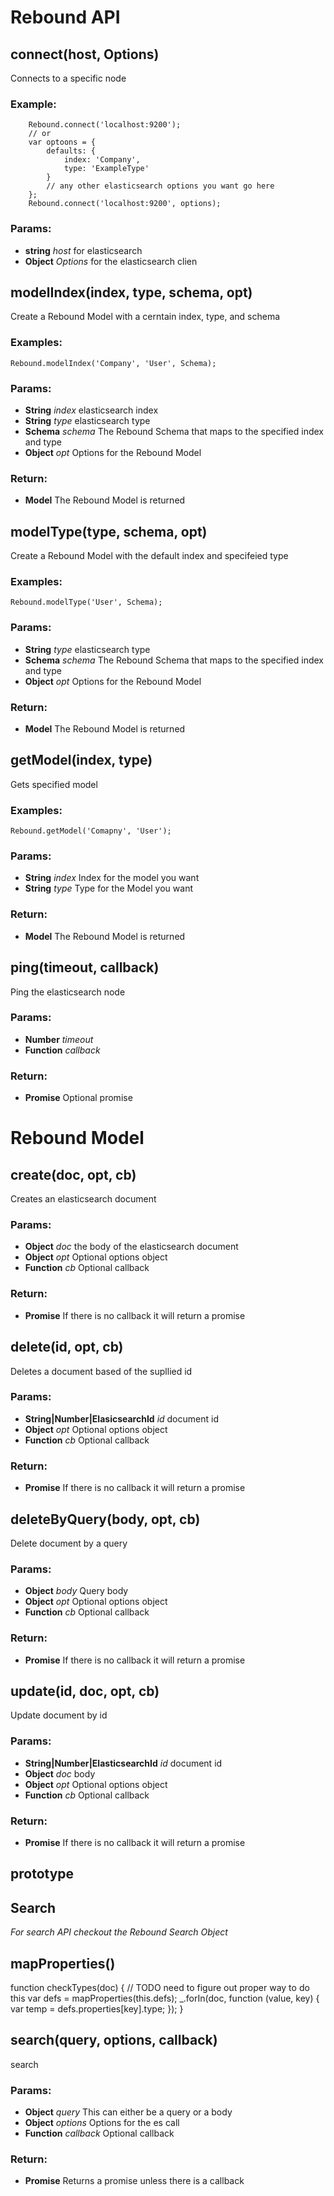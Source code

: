 

<!-- Start lib/index.js -->

# Rebound API

## connect(host, Options)

Connects to a specific node
### Example:

		Rebound.connect('localhost:9200');
		// or
		var optoons = {
			defaults: {
				index: 'Company',
				type: 'ExampleType'
			}
			// any other elasticsearch options you want go here
		};
		Rebound.connect('localhost:9200', options);

### Params:

* **string** *host* for elasticsearch
* **Object** *Options* for the elasticsearch clien

## modelIndex(index, type, schema, opt)

Create a Rebound Model with a cerntain index, type, and schema

### Examples:

   	Rebound.modelIndex('Company', 'User', Schema);

### Params:

* **String** *index* elasticsearch index
* **String** *type* elasticsearch type
* **Schema** *schema* The Rebound Schema that maps to the specified index and type
* **Object** *opt* Options for the Rebound Model

### Return:

* **Model** The Rebound Model is returned

## modelType(type, schema, opt)

Create a Rebound Model with the default index and specifeied type

### Examples:

   	Rebound.modelType('User', Schema);

### Params:

* **String** *type* elasticsearch type
* **Schema** *schema* The Rebound Schema that maps to the specified index and type
* **Object** *opt* Options for the Rebound Model

### Return:

* **Model** The Rebound Model is returned

## getModel(index, type)

Gets specified model

### Examples:

   	Rebound.getModel('Comapny', 'User');

### Params:

* **String** *index* Index for the model you want
* **String** *type* Type for the Model you want

### Return:

* **Model** The Rebound Model is returned

## ping(timeout, callback)

Ping the elasticsearch node

### Params:

* **Number** *timeout* 
* **Function** *callback* 

### Return:

* **Promise** Optional promise

<!-- End lib/index.js -->

<!-- Start lib/model.js -->

# Rebound Model

## create(doc, opt, cb)

Creates an elasticsearch document

### Params:

* **Object** *doc* the body of the elasticsearch document
* **Object** *opt* Optional options object
* **Function** *cb* Optional callback

### Return:

* **Promise** If there is no callback it will return a promise

## delete(id, opt, cb)

Deletes a document based of the supllied id

### Params:

* **String|Number|ElasicsearchId** *id* document id
* **Object** *opt* Optional options object
* **Function** *cb* Optional callback

### Return:

* **Promise** If there is no callback it will return a promise

## deleteByQuery(body, opt, cb)

Delete document by a query

### Params:

* **Object** *body* Query body
* **Object** *opt* Optional options object
* **Function** *cb* Optional callback

### Return:

* **Promise** If there is no callback it will return a promise

## update(id, doc, opt, cb)

Update document by id

### Params:

* **String|Number|ElasticsearchId** *id* document id
* **Object** *doc* body
* **Object** *opt* Optional options object
* **Function** *cb* Optional callback

### Return:

* **Promise** If there is no callback it will return a promise

## prototype

## Search

*For search API checkout the Rebound Search Object*

<!-- End lib/model.js -->

<!-- Start lib/schema.js -->

## mapProperties()

function checkTypes(doc) {
  // TODO need to figure out proper way to do this
  var defs = mapProperties(this.defs);
  _.forIn(doc, function (value, key) {
      var temp = defs.properties[key].type;
  });
}

<!-- End lib/schema.js -->

<!-- Start lib/search.js -->

## search(query, options, callback)

search

### Params:

* **Object** *query* This can either be a query or a body
* **Object** *options* Options for the es call
* **Function** *callback* Optional callback

### Return:

* **Promise** Returns a promise unless there is a callback

<!-- End lib/search.js -->

